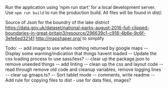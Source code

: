 Run the application using 'npm run start' for a local development server.
Use ```npm run build``` to run the production build. All files will be found in dist/.

Source of Json for the boundry of the lake district
https://data.gov.uk/dataset/national-parks-august-2016-full-clipped-boundaries-in-great-britain3/resource/296639c1-c918-4b6e-9c6f-3efe6ed32141
http://mapshaper.org/ to simplify

Todo:
 -- add image to use when nothing returned by google maps
 -- Display some warning/indication that things havent loaded
 -- Update the css loading process to use sass/less?
 -- clear up the package.json to remove uneeded things
 -- add linting
 -- clean up the css and layout code
 -- read through remove old code and cleanup variables, remove logging lines
 -- clear up gmaps.ts?
 -- Sort tablet mode
 -- comments, write readme
 -- Add rule for copying files to dist - use for data files, images?
